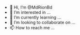 - 👋 Hi, I’m @MdRionBd
- 👀 I’m interested in ...
- 🌱 I’m currently learning ...
- 💞️ I’m looking to collaborate on ...
- 📫 How to reach me ...

<!---
MdRionBd/MdRionBd is a ✨ special ✨ repository because its `README.md` (this file) appears on your GitHub profile.
You can click the Preview link to take a look at your changes.
--->
